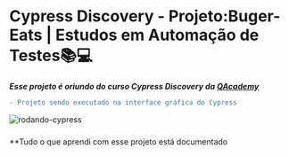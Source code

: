 # Cypress Discovery - Projeto:Buger-Eats | Estudos em Automação de Testes📚💻

***Esse projeto é oriundo do curso Cypress Discovery da [QAcademy](https://br.qacademy.io/cypress-discovery)***
```diff
- Projeto sendo executado na interface gráfica do Cypress 
```
![rodando-cypress](assets/2022-10-09_22-11-53.gif)

###

**Tudo o que aprendi com esse projeto está documentado 
